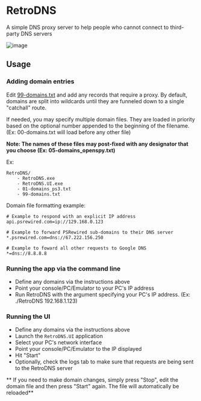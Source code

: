 # RetroDNS
A simple DNS proxy server to help people who cannot connect to third-party DNS servers

![image](https://github.com/PSRewired/RetroDNS/assets/1065472/80c76da8-8127-4b86-99ce-acbea4a874f6)

## Usage
### Adding domain entries
Edit [99-domains.txt](99-domains.txt) and add any records that require a proxy.
By default, domains are split into wildcards until they are funneled down to a single "catchall" route.

If needed, you may specify multiple domain files. They are loaded in priority based on the optional number appended to the beginning
of the filename. (Ex: 00-domains.txt will load before any other file)


**Note: The names of these files may post-fixed with any designator that you choose (Ex: 05-domains_openspy.txt)**


Ex:
```text
RetroDNS/
    - RetroDNS.exe
    - RetroDNS.UI.exe
    - 01-domains_ps3.txt
    - 99-domains.txt
```
Domain file formatting example:
```text
# Example to respond with an explicit IP address
api.psrewired.com=ip://129.168.0.123 

# Example to forward PSRewired sub-domains to their DNS server
*.psrewired.com=dns://67.222.156.250

# Example to foward all other requests to Google DNS
*=dns://8.8.8.8
```

### Running the app via the command line
- Define any domains via the instructions above
- Point your console/PC/Emulator to your PC's IP address
- Run RetroDNS with the argument specifying your PC's IP address. (Ex: ./RetroDNS 192.168.1.123)

### Running the UI
- Define any domains via the instructions above
- Launch the `RetroDNS.UI` application
- Select your PC's network interface
- Point your console/PC/Emulator to the IP displayed
- Hit "Start"
- Optionally, check the logs tab to make sure that requests are being sent to the RetroDNS server

** If you need to make domain changes, simply press "Stop", edit the domain file and then press "Start" again. The file will automatically be reloaded**
